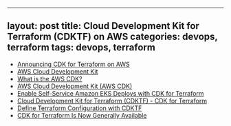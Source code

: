 
---
layout: post
title: Cloud Development Kit for Terraform (CDKTF) on AWS
categories: devops, terraform
tags: devops, terraform
---

* [Announcing CDK for Terraform on AWS](https://aws.amazon.com/blogs/opensource/announcing-cdk-for-terraform-on-aws/)
* [AWS Cloud Development Kit](https://aws.amazon.com/cdk/)
* [What is the AWS CDK?](https://docs.aws.amazon.com/cdk/v2/guide/home.html)
* [AWS Cloud Development Kit (AWS CDK)](https://github.com/aws/aws-cdk/tree/v1-main)
* [Enable Self-Service Amazon EKS Deploys with CDK for Terraform](https://www.hashicorp.com/blog/enable-self-service-aws-eks-deployments-with-cdk-for-terraform)
* [Cloud Development Kit for Terraform (CDKTF) - CDK for Terraform](https://www.terraform.io/cdktf)
* [Define Terraform Configuration with CDKTF](https://learn.hashicorp.com/collections/terraform/cdktf)
* [CDK for Terraform Is Now Generally Available](https://www.hashicorp.com/blog/cdk-for-terraform-now-generally-available)